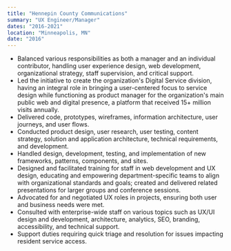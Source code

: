 ```yaml
---
title: "Hennepin County Communications"
summary: "UX Engineer/Manager"
dates: "2016-2021"
location: "Minneapolis, MN"
date: "2016"
---
```

- Balanced various responsibilities as both a manager and an individual contributor, handling user experience design, web development, organizational strategy, staff supervision, and critical support.
- Led the initiative to create the organization's Digital Service division, having an integral role in bringing a user-centered focus to service design while functioning as product manager for the organization's main public web and digital presence, a platform that received 15+ million visits annually.
- Delivered code, prototypes, wireframes, information architecture, user journeys, and user flows.
- Conducted product design, user research, user testing, content strategy, solution and application architecture, technical requirements, and development.
- Handled design, development, testing, and implementation of new frameworks, patterns, components, and sites.
- Designed and facilitated training for staff in web development and UX design, educating and empowering department-specific teams to align with organizational standards and goals; created and delivered related presentations for larger groups and conference sessions. 
- Advocated for and negotiated UX roles in projects, ensuring both user and business needs were met.
- Consulted with enterprise-wide staff on various topics such as UX/UI design and development, architecture, analytics, SEO, branding, accessibility, and technical support.
- Support duties requiring quick triage and resolution for issues impacting resident service access.
